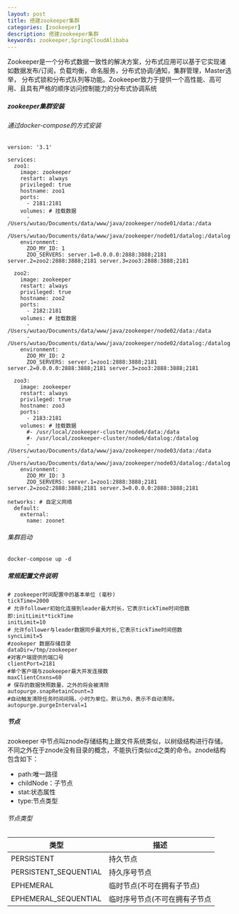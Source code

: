 ```yaml
---
layout: post
title: 搭建zookeeper集群
categories: [zookeeper]
description: 搭建zookeeper集群
keywords: zookeeper,SpringCloudAlibaba
---
```


Zookeeper是一个分布式数据一致性的解决方案，分布式应用可以基于它实现诸如数据发布/订阅，负载均衡，命名服务，分布式协调/通知，集群管理，Master选举， 分布式锁和分布式队列等功能。Zookeeper致力于提供一个高性能、高可用、且具有严格的顺序访问控制能力的分布式协调系统

##### zookeeper集群安装
###### 通过docker-compose的方式安装
```
version: '3.1'

services:
  zoo1:
    image: zookeeper
    restart: always
    privileged: true
    hostname: zoo1
    ports:
      - 2181:2181
    volumes: # 挂载数据
      - /Users/wutao/Documents/data/www/java/zookeeper/node01/data:/data
      - /Users/wutao/Documents/data/www/java/zookeeper/node01/datalog:/datalog
    environment:
      ZOO_MY_ID: 1
      ZOO_SERVERS: server.1=0.0.0.0:2888:3888;2181 server.2=zoo2:2888:3888;2181 server.3=zoo3:2888:3888;2181

  zoo2:
    image: zookeeper
    restart: always
    privileged: true
    hostname: zoo2
    ports:
      - 2182:2181
    volumes: # 挂载数据
      - /Users/wutao/Documents/data/www/java/zookeeper/node02/data:/data
      - /Users/wutao/Documents/data/www/java/zookeeper/node02/datalog:/datalog
    environment:
      ZOO_MY_ID: 2
      ZOO_SERVERS: server.1=zoo1:2888:3888;2181 server.2=0.0.0.0:2888:3888;2181 server.3=zoo3:2888:3888;2181

  zoo3:
    image: zookeeper
    restart: always
    privileged: true
    hostname: zoo3
    ports:
      - 2183:2181
    volumes: # 挂载数据
      #- /usr/local/zookeeper-cluster/node6/data:/data
      #- /usr/local/zookeeper-cluster/node6/datalog:/datalog
      - /Users/wutao/Documents/data/www/java/zookeeper/node03/data:/data
      - /Users/wutao/Documents/data/www/java/zookeeper/node03/datalog:/datalog
    environment:
      ZOO_MY_ID: 3
      ZOO_SERVERS: server.1=zoo1:2888:3888;2181 server.2=zoo2:2888:3888;2181 server.3=0.0.0.0:2888:3888;2181

networks: # 自定义网络
  default:
    external:
      name: zoonet
```

###### 集群启动
```
docker-compose up -d
```

##### 常规配置文件说明
```
# zookeeper时间配置中的基本单位 (毫秒)
tickTime=2000
# 允许follower初始化连接到leader最大时长，它表示tickTime时间倍数 即:initLimit*tickTime
initLimit=10
# 允许follower与leader数据同步最大时长,它表示tickTime时间倍数 
syncLimit=5
#zookeper 数据存储目录
dataDir=/tmp/zookeeper
#对客户端提供的端口号
clientPort=2181
#单个客户端与zookeeper最大并发连接数
maxClientCnxns=60
# 保存的数据快照数量，之外的将会被清除
autopurge.snapRetainCount=3
#自动触发清除任务时间间隔，小时为单位。默认为0，表示不自动清除。
autopurge.purgeInterval=1
```

##### 节点
zookeeper 中节点叫znode存储结构上跟文件系统类似，以树级结构进行存储。不同之外在于znode没有目录的概念，不能执行类似cd之类的命令。znode结构包含如下：
- path:唯一路径
- childNode：子节点
- stat:状态属性
- type:节点类型

###### 节点类型
类型| 描述
---|---
PERSISTENT	| 持久节点
PERSISTENT_SEQUENTIAL |	持久序号节点
EPHEMERAL |	临时节点(不可在拥有子节点)
EPHEMERAL_SEQUENTIAL|临时序号节点(不可在拥有子节点
